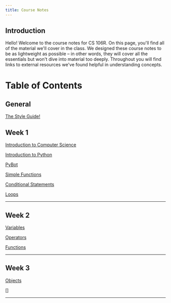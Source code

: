 ```yaml
---
title: Course Notes 
---
```


## Introduction
Hello! Welcome to the course notes for CS 106R. On this page, you'll find all of the material we'll cover in the class. We designed these course notes to be as lightweight as possible – in other words, they will cover all the essentials but won't dive into material too deeply. Throughout you will find links to external resources we've found helpful in understanding concepts. 

# Table of Contents 

## General
[The Style Guide!](https://geoffreyangus.github.io/cs106r/notes/style_guide/style_guide)

## Week 1
[Introduction to Computer Science](https://geoffreyangus.github.io/cs106r/notes/intro_cs/intro_cs)

[Introduction to Python](https://geoffreyangus.github.io/cs106r/notes/intro_python/intro_python)

[PyBot](https://geoffreyangus.github.io/cs106r/notes/pybot/pybot)

[Simple Functions](https://geoffreyangus.github.io/cs106r/notes/simple_functions/simple_functions)

[Conditional Statements](https://geoffreyangus.github.io/cs106r/notes/conditional_statements/conditional_statements)

[Loops](https://geoffreyangus.github.io/cs106r/notes/loops/loops)

---

## Week 2

[Variables](https://geoffreyangus.github.io/cs106r/notes/variables/variables)

[Operators](https://geoffreyangus.github.io/cs106r/notes/operators/operators)

[Functions](https://geoffreyangus.github.io/cs106r/notes/functions/functions)

---

## Week 3

[Objects]()

[]



---